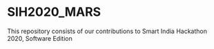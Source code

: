 # SIH2020_MARS
This repository consists of our contributions to Smart India Hackathon 2020, Software Edition
